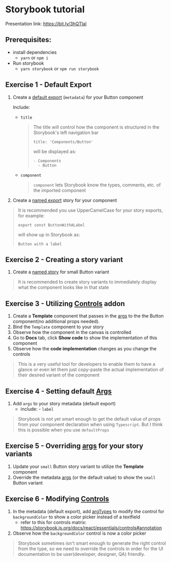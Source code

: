 # Storybook tutorial

Presentation link:
https://bit.ly/3hQTlaI

## Prerequisites:

- install dependencies
  - `yarn` or `npm i`
- Run storybook
  - `yarn storybook` or `npm run storybook`

## Exercise 1 - Default Export

1. Create a [default export](https://storybook.js.org/docs/react/writing-stories/introduction#defining-stories) (`metadata`) for your Button component

   Include:

   - `title`
     > The title will control how the component is structured in the Storybook's left navigation bar
     >
     > ```
     > title: 'Components/Button'
     > ```
     >
     > will be displayed as:
     >
     > ```
     > - Components
     >   - Button
     > ```
   - `component`
     > `component` lets Storybook know the types, comments, etc. of the imported component

2. Create a [named export](https://storybook.js.org/docs/react/writing-stories/introduction#defining-stories) story for your component

> It is recommended you use UpperCamelCase for your story exports, for example:
>
> ```
> export const ButtonWithALabel
> ```
>
> will show up in Storybook as:
>
> ```
> Button with a label
> ```

## Exercise 2 - Creating a story variant

1. Create a [named story](https://storybook.js.org/docs/react/writing-stories/introduction#defining-stories) for small Button variant

> It is recommended to create story variants to immediately display what the component looks like in that state

## Exercise 3 - Utilizing [Controls](https://storybook.js.org/docs/react/essentials/controls) addon

1. Create a **Template** component that passes in the [args](https://storybook.js.org/docs/react/writing-stories/args) to the the Button component(no additional props needed).
2. Bind the `Template` component to your story
3. Observe how the component in the canvas is controlled
4. Go to **Docs** tab, click **Show code** to show the implementation of this component
5. Observe how the **code implementation** changes as you change the controls

> This is a very useful tool for developers to enable them to have a glance or even let them just copy-paste the actual implementation of their desired variant of the component

## Exercise 4 - Setting default [Args](https://storybook.js.org/docs/react/writing-stories/args)

1. Add `args` to your story metadata (default export)
   - include: - `label`

> Storybook is not yet smart enough to get the default value of props from your component declaration when using `Typescript`. But I think this is possible when you use `defaultProps`

## Exercise 5 - Overriding [args](https://storybook.js.org/docs/react/writing-stories/args) for your story variants

1. Update your `small` Button story variant to utilize the **Template** component
2. Override the metadata [args](https://storybook.js.org/docs/react/writing-stories/args) (or the default value) to show the `small` Button variant

## Exercise 6 - Modifying [Controls](https://storybook.js.org/docs/react/essentials/controls)

1. In the metadata (default export), add [argTypes](<[Controls](https://storybook.js.org/docs/react/essentials/controls)>) to modify the control for `backgroundColor` to show a color picker instead of a textfield
   - refer to this for controls matrix: https://storybook.js.org/docs/react/essentials/controls#annotation
2. Observe how the `backgroundColor` control is now a color picker

> Storybook sometimes isn't smart enough to generate the right control from the type, so we need to override the controls in order for the UI documentation to be user(developer, designer, QA) friendly.
